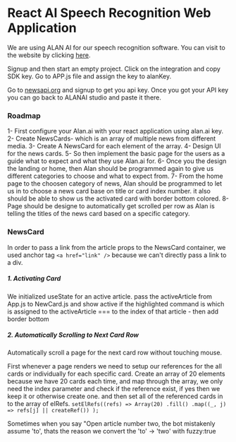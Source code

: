 # React AI Speech Recognition Web Application

We are using ALAN AI for our speech recognition software. You can visit to the website by clicking [here](https://alan.app/).

Signup and then start an empty project. Click on the integration and copy SDK key. Go to APP.js file and assign the key to alanKey.

Go to [newsapi.org](https://newsapi.org/) and signup to get you api key. Once you got your API key you can go back to ALANAI studio and paste it there.

### Roadmap

1- First configure your Alan.ai with your react application using alan.ai key.
2- Create NewsCards- which is an array of multiple news from different media.
3- Create A NewsCard for each element of the array.
4- Design UI for the news cards.
5- So then implement the basic page for the users as a guide what to expect and what they use Alan.ai for.
6- Once you the design the landing or home, then Alan should be programmed again to give us different categories to choose and what to expect from.
7- From the home page to the choosen category of news, Alan should be programmed to let us in to choose a news card base on title or card index number. it also should be able to show us the activated card with border bottom colored.
8- Page should be designe to automatically get scrolled per row as Alan is telling the titles of the news card based on a specific category.


### NewsCard

In order to pass a link from the article props to the NewsCard container, we used anchor tag `<a href="link" />` because we can't directly pass a link to a div.

##### 1. Activating Card

We initialized useState for an active article. pass the activeArticle from App.js to NewCard.js and show active if the highlighted command is which is assigned to the activeArticle === to the index of that article - then add border bottom

##### 2. Automatically Scrolling to Next Card Row

Automatically scroll a page for the next card row without touching mouse.

First whenever a page renders we need to setup our references for the all cards or individually for each specific card. Create an array of 20 elements because we have 20 cards each time, and map through the array, we only need the index parameter and check if the reference exist, if yes then we keep it or otherwise create one. and then set all of the referenced cards in to the array of elRefs.
`setElRefs((refs) => Array(20) .fill() .map((_, j) => refs[j] || createRef()) );`

Sometimes when you say "Open article number two, the bot mistakenly assume 'to', thats the reason we convert the 'to' -> 'two' with fuzzy:true
